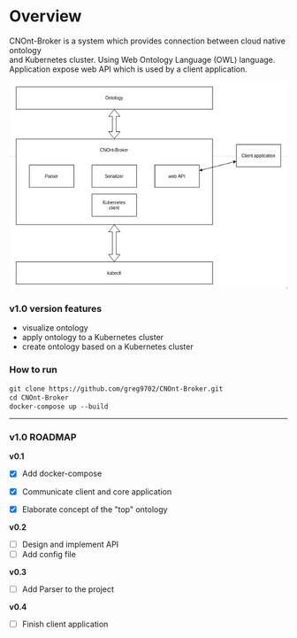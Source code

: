 # __Overview__
CNOnt-Broker is a system which provides connection between cloud native ontology <br>
and Kubernetes cluster. Using Web Ontology Language (OWL) language. <br>
Application expose web API which is used by a client application. <br>

![Image description](docs/assets/system_overview.png)

### __v1.0 version features__
- visualize ontology
- apply ontology to a Kubernetes cluster
- create ontology based on a Kubernetes cluster

### __How to run__
```
git clone https://github.com/greg9702/CNOnt-Broker.git
cd CNOnt-Broker
docker-compose up --build
```

---

### __v1.0 ROADMAP__

__v0.1__
- [x] Add docker-compose
- [x] Communicate client and core application
- [x] Elaborate concept of the "top" ontology


__v0.2__
- [ ] Design and implement API
- [ ] Add config file

__v0.3__
- [ ] Add Parser to the project

__v0.4__
- [ ] Finish client application
